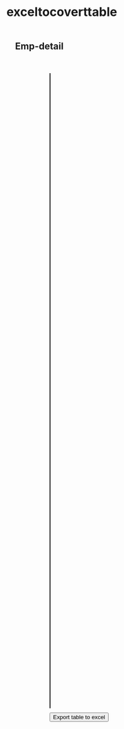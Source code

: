 # exceltocoverttable
<!DOCTYPE html>
<html lang="en">
<head>
    <meta charset="UTF-8">
    <meta http-equiv="X-UA-Compatible" content="IE=edge">
    <meta name="viewport" content="width=device-width, initial-scale=1.0">
    <title>Table export excel</title>
        <!-- CSS only -->
<link href="https://cdn.jsdelivr.net/npm/bootstrap@5.2.2/dist/css/bootstrap.min.css" rel="stylesheet" integrity="sha384-Zenh87qX5JnK2Jl0vWa8Ck2rdkQ2Bzep5IDxbcnCeuOxjzrPF/et3URy9Bv1WTRi" crossorigin="anonymous">
<!-- JavaScript Bundle with Popper -->
<script src="https://cdn.jsdelivr.net/npm/bootstrap@5.2.2/dist/js/bootstrap.bundle.min.js" integrity="sha384-OERcA2EqjJCMA+/3y+gxIOqMEjwtxJY7qPCqsdltbNJuaOe923+mo//f6V8Qbsw3" crossorigin="anonymous"></script>
<script type="text/javascript" src="https://unpkg.com/xlsx@0.15.1/dist/xlsx.full.min.js"></script>
</head>
<style>
.table1{
    box-sizing: 200px;
    margin-left: 100px;
    margin-right: 500px;
    margin-top: 50px;
    border: 1px solid black;
}
h2{
    margin-left: 20px;
    margin-top: 50px;
}
#demo-ex{
    margin-left: 100px;
    margin-top: 50px;

}
button{
    margin-top: 10px;
    margin-left: 100px;
}

</style>

<body>
    <h2> Emp-detail</h2>
<div class="table1">
    
    <table class="table" id="example-table">
        <thead>
          <tr>
            <th scope="col">#</th>
            <th scope="col">First</th>
            <th scope="col">Last</th>
            <th scope="col">Address</th>
            <th scope="col">Email</th>
          </tr>
        </thead>
        <tbody class="table-group-divider">
          <tr>
            <th scope="row">1</th>
            <td>sathish</td>
            <td>M</td>
            <td>5/425,rayakotai</td>
            <td>srssathish555@gmail.com</td>
          </tr>
          <tr>
            <th scope="row">2</th>
            <td>Main</td>
            <td>v</td>
            <td>5/6754,selam</td>
            <td> mani555@gmail.com</td>
          </tr>
          <tr>
            <th scope="row">3</th>
            <td >kalai</td>
            <td>B</td>
            <td>7/587,selam</td>
            <td> kalai87976745454@gmail.com</td>
          </tr>
          <tr>
            <th scope="row">4</th>
            <td >goutham</td>
            <td>B</td>
            <td>1/875,selam-0007</td>
            <td> gowtham5502@gmail.com</td>
          </tr>
        </tbody>
      </table>

</div>
<button onclick="ExportToExcel('xlsx')">Export table to excel</button>

    
<script>
 
    function ExportToExcel(type, fn, dl) {
        var elt = document.getElementById('example-table');
        var wb = XLSX.utils.table_to_book(elt, { sheet: "sheet1" });
        return dl ?
            XLSX.write(wb, { bookType: type, bookSST: true, type: 'base64' }) :
            XLSX.writeFile(wb, fn || ('MySheetName.' + (type || 'xlsx')));
    }
   
   
</script>
</body>
</html>



